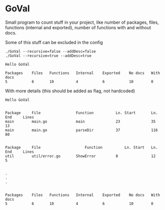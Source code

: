 # GoVal

Small program to count stuff in your project, like number of packages, files, functions (internal and exported), number of functions with and without docs.

Some of this stuff can be excluded in the config


```
./GoVal --recursive=false --addDesc=false
./GoVal --recursive=true --addDesc=true
```

```
Hello GoVal

Packages    Files   Functions   Internal    Exported    No docs   With docs	
5           6       10          4           6           10        0		

```

With more details (this should be added as flag, not hardcoded)
```
Hello GoVal


Package		File		        Function          Ln. Start       Ln. End     Lines		
main		main.go		        main              23              35          13		
main		main.go		        parseDir          37              116         80		


Package		File                    Function          Ln. Start	  Ln. End     Lines		
util		util/error.go		ShowError         8               12          5		


.
.
.


Packages    Files   Functions   Internal    Exported    No docs   With docs	
5           6       10          4           6           10        0		

```
